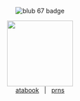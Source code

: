 <p align="center">
  <img src="https://img.shields.io/badge/blub%20-79-black.svg" alt="blub 67 badge">
</p>
<p align="center">
  <img src="https://i.postimg.cc/XY7760S5/f378e926bcb421cb8cb43172b7ececf7-removebg-preview.png" width="150"><br>
  <a href="https://tshirtawarenessday" target="_blank">atabook</a>
  &nbsp;&nbsp;|&nbsp;&nbsp;
  <a href="https://en.pronouns.page/@stevexgarretyaoi" target="_blank">prns</a>
</p>
